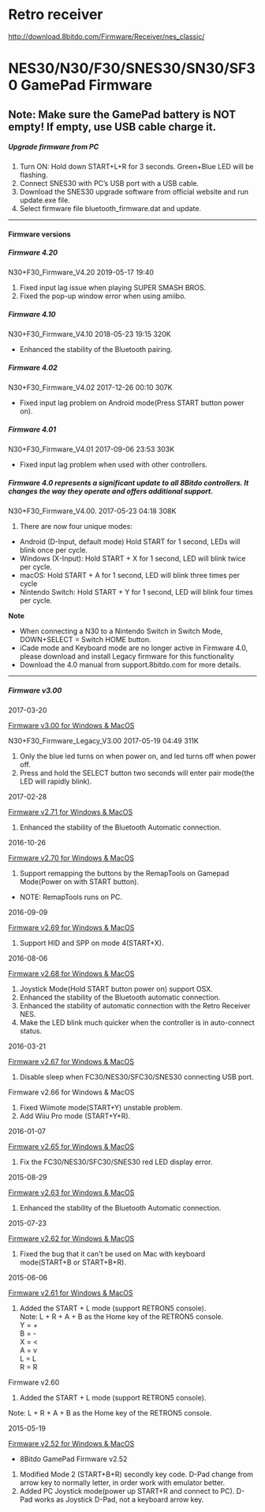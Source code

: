 
Retro receiver
==============

http://download.8bitdo.com/Firmware/Receiver/nes_classic/

NES30/N30/F30/SNES30/SN30/SF30 GamePad Firmware
===============================================

Note: Make sure the GamePad battery is NOT empty! If empty, use USB cable charge it.
------------------------------------------------------------------------------------

##### Upgrade firmware from PC

1. Turn ON: Hold down START+L+R for 3 seconds. Green+Blue LED will be flashing.
2. Connect SNES30 with PC’s USB port with a USB cable.
3. Download the SNES30 upgrade software from official website and run update.exe file.
4. Select firmware file bluetooth\_firmware.dat and update.

----------------

#### Firmware versions
   

##### Firmware 4.20

 N30+F30_Firmware_V4.20  2019-05-17 19:40


1. Fixed input lag issue when playing SUPER SMASH BROS.
2. Fixed the pop-up window error when using amiibo.
  

##### Firmware 4.10

N30+F30_Firmware_V4.10  2018-05-23 19:15  320K  
    
*   Enhanced the stability of the Bluetooth pairing.
  

##### Firmware 4.02

N30+F30_Firmware_V4.02 2017-12-26 00:10  307K  
      

*   Fixed input lag problem on Android mode(Press START button power on).
  

##### Firmware 4.01

N30+F30_Firmware_V4.01  2017-09-06 23:53  303K  
     
*   Fixed input lag problem when used with other controllers.
  

##### Firmware 4.0 represents a significant update to all 8Bitdo controllers. It changes the way they operate and offers additional support. 

N30+F30_Firmware_V4.00.  2017-05-23 04:18  308K  
    
1. There are now four unique modes:
*   Android (D-Input, default mode) Hold START for 1 second, LEDs will blink once per cycle. 
*   Windows (X-Input): Hold START + X for 1 second, LED will blink twice per cycle.
*   macOS: Hold START + A for 1 second, LED will blink three times per cycle
*   Nintendo Switch: Hold START + Y for 1 second, LED will blink four times per cycle. 

**Note**  
- When connecting a N30 to a Nintendo Switch in Switch Mode, DOWN+SELECT = Switch HOME button.  
- iCade mode and Keyboard mode are no longer active in Firmware 4.0, please download and install Legacy firmware for this functionality  
- Download the 4.0 manual from support.8bitdo.com for more details.

--------------------------------

##### Firmware v3.00

2017-03-20
    
[Firmware v3.00 for Windows & MacOS](https://web.archive.org/web/20170520112357/http://download.8bitdo.com/Firmware/GamePad/bluetooth_firmware_V3.00.zip)


N30+F30_Firmware_Legacy_V3.00 2017-05-19 04:49  311K  
      
1. Only the blue led turns on when power on, and led turns off when power off.
2. Press and hold the SELECT button two seconds will enter pair mode(the LED will rapidly blink).

2017-02-28
    
[Firmware v2.71 for Windows & MacOS](https://web.archive.org/web/20170520112357/http://download.8bitdo.com/Firmware/GamePad/bluetooth_firmware_V2.71.zip)

1. Enhanced the stability of the Bluetooth Automatic connection.

2016-10-26
    
[Firmware v2.70 for Windows & MacOS](https://web.archive.org/web/20170520112357/http://download.8bitdo.com/Firmware/GamePad/bluetooth_firmware_V2.70.zip)

1. Support remapping the buttons by the RemapTools on Gamepad Mode(Power on with START button).
*   NOTE: RemapTools runs on PC.

2016-09-09
    
[Firmware v2.69 for Windows & MacOS](https://web.archive.org/web/20170520112357/http://download.8bitdo.com/Firmware/GamePad/bluetooth_firmware_V2.69.zip)

1. Support HID and SPP on mode 4(START+X).

2016-08-06
    
[Firmware v2.68 for Windows & MacOS](https://web.archive.org/web/20170520112357/http://download.8bitdo.com/Firmware/GamePad/bluetooth_firmware_V2.68.zip)

1. Joystick Mode(Hold START button power on) support OSX.
2. Enhanced the stability of the Bluetooth automatic connection.
3. Enhanced the stability of automatic connection with the Retro Receiver NES.
4. Make the LED blink much quicker when the controller is in auto-connect status.

2016-03-21
    
[Firmware v2.67 for Windows & MacOS](https://web.archive.org/web/20170520112357/http://download.8bitdo.com/Firmware/GamePad/bluetooth_firmware_V2.67.zip)

1. Disable sleep when FC30/NES30/SFC30/SNES30 connecting USB port.

Firmware v2.66 for Windows & MacOS

1. Fixed Wiimote mode(START+Y) unstable problem.
2. Add Wiiu Pro mode (START+Y+R).


2016-01-07
    
[Firmware v2.65 for Windows & MacOS](https://web.archive.org/web/20170520112357/http://download.8bitdo.com/Firmware/GamePad/bluetooth_firmware_V2.65.zip)

1. Fix the FC30/NES30/SFC30/SNES30 red LED display error.

2015-08-29
    
[Firmware v2.63 for Windows & MacOS](https://web.archive.org/web/20170520112357/http://download.8bitdo.com/Firmware/GamePad/bluetooth_firmware_V2.63.zip)

1. Enhanced the stability of the Bluetooth Automatic connection.

2015-07-23
    
[Firmware v2.62 for Windows & MacOS](https://web.archive.org/web/20170520112357/http://download.8bitdo.com/Firmware/GamePad/bluetooth_firmware_V2.62.zip)

1. Fixed the bug that it can't be used on Mac with keyboard mode(START+B or START+B+R).

2015-06-06
    
[Firmware v2.61 for Windows & MacOS](https://web.archive.org/web/20170520112357/http://download.8bitdo.com/Firmware/GamePad/bluetooth_firmware_V2.61.zip)

1. Added the START + L mode (support RETRON5 console).  
    Note: L + R + A + B as the Home key of the RETRON5 console.  
    Y = +  
    B = -  
    X = <  
    A = v  
    L = L  
    R = R


Firmware v2.60

1. Added the START + L mode (support RETRON5 console).

Note: L + R + A + B as the Home key of the RETRON5 console.

2015-05-19
    
[Firmware v2.52 for Windows & MacOS](https://web.archive.org/web/20170520112357/http://download.8bitdo.com/Firmware/bluetooth_firmware_V2.52.zip)

*   8Bitdo GamePad Firmware v2.52
1. Modified Mode 2 (START+B+R) secondly key code. D-Pad change from arrow key to normally letter, in order work with emulator better.
2. Added PC Joystick mode(power up START+R and connect to PC). D-Pad works as Joystick D-Pad, not a keyboard arrow key.
